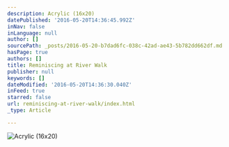 ```yaml
---
description: Acrylic (16x20)
datePublished: '2016-05-20T14:36:45.992Z'
inNav: false
inLanguage: null
author: []
sourcePath: _posts/2016-05-20-b7dad6fc-038c-42ad-ae43-5b782dd662df.md
hasPage: true
authors: []
title: Reminiscing at River Walk
publisher: null
keywords: []
dateModified: '2016-05-20T14:36:30.040Z'
inFeed: true
starred: false
url: reminiscing-at-river-walk/index.html
_type: Article

---
```

![Acrylic (16x20)](https://s3-us-west-2.amazonaws.com/the-grid-img/p/1ce9c3a9c20efa5f911ef721e1f2f13bdae1e06e.jpg)